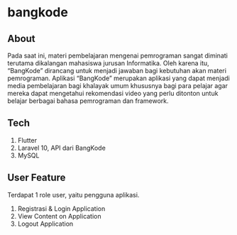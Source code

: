 # bangkode

## About
<p>Pada saat ini, materi pembelajaran mengenai pemrograman
sangat diminati terutama dikalangan mahasiswa jurusan
Informatika. Oleh karena itu, “BangKode” dirancang untuk menjadi
jawaban bagi kebutuhan akan materi pemrograman. Aplikasi
“BangKode” merupakan aplikasi yang dapat menjadi media
pembelajaran bagi khalayak umum khususnya bagi para pelajar
agar mereka dapat mengetahui rekomendasi video yang perlu
ditonton untuk belajar berbagai bahasa pemrograman dan
framework.</p>

## Tech
<ol>
  <li>Flutter</li>
  <li href="https://github.com/rangguy/backend-bangkode">Laravel 10, API dari BangKode</li>
  <li>MySQL</li>
</ol>

## User Feature
Terdapat 1 role user, yaitu pengguna aplikasi.
<ol>
  <li>Registrasi & Login Application</li>
  <li>View Content on Application</li>
  <li>Logout Application</li>
</ol>
